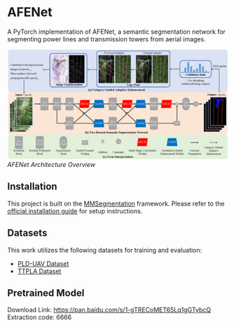 
# AFENet

A PyTorch implementation of AFENet, a semantic segmentation network for segmenting power lines and transmission towers from aerial images.

![AFENet](AFENet.png)  
*AFENet Architecture Overview*

## Installation

This project is built on the [MMSegmentation](https://github.com/open-mmlab/mmsegmentation) framework. Please refer to the [official installation guide](https://mmsegmentation.readthedocs.io/en/latest/get_started.html) for setup instructions.

## Datasets

This work utilizes the following datasets for training and evaluation:
*   [PLD-UAV Dataset](https://github.com/SnorkerHeng/PLD-UAV)
*   [TTPLA Dataset](https://github.com/R3ab/ttpla_dataset.git)

## Pretrained Model

Download Link: https://pan.baidu.com/s/1-gTRECoMET65Lq1gGTybcQ  
Extraction code: 6666
